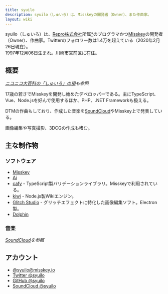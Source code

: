 ```yaml
---
title: syuilo
description: syuilo（しゅいろ）は、Misskeyの開発者（Owner）、また作曲家。
layout: wiki
---
```

syuilo（しゅいろ）は、[Repro株式会社](https://repro.io/)所属[*](https://misskey.io/notes/83mfj3nh8u)のプログラマかつ[Misskey](../softwares/misskey)の開発者（Owner）、作曲家。Twitterのフォロワー数は1.4万を超えている（2020年2月26日現在）。  
1997年12月06日生まれ。川崎市宮前区に在住。

## 概要
*[ニコニコ大百科の「しゅいろ」の項](https://dic.nicovideo.jp/a/%E3%81%97%E3%82%85%E3%81%84%E3%82%8D)も参照*

17歳の若さでMisskeyを開発し始めたデベロッパーである。主にTypeScript、Vue、Node.jsを好んで使用するほか、PHP、.NET Frameworkも扱える。

DTMの作曲もしており、作成した音楽を[SoundCloud](https://soundcloud.com/syuilo)やMisskey上で発表している。

画像編集や写真撮影、3DCGの作成も嗜む。

## 主な制作物
### ソフトウェア
- [Misskey](../softwares/misskey)
- [Ai](../softwares/ai)
- [cafy](https://github.com/syuilo/cafy) - TypeScript製バリデーションライブラリ。Misskeyで利用されている。
- [kiwi](https://github.com/syuilo/kiwi) - Node.js製Wikiエンジン。
- [Glitch Studio](https://github.com/syuilo/glitch-studio/releases) - グリッチエフェクトに特化した画像編集ソフト。Electron製。
- [Dolphin](../softwares/dolphin)

### 音楽
*[SoundCloud](https://soundcloud.com/syuilo)を参照*

## アカウント
- [@syuilo@misskey.io](https://misskey.io/@syuilo)
- [Twitter @syuilo](https://twitter.com/syuilo)
- [GitHub @syuilo](https://github.com/syuilo)
- [SoundCloud @syuilo](https://soundcloud.com/syuilo)
